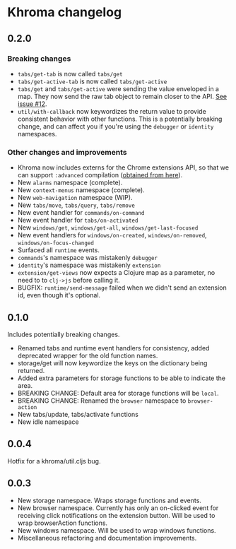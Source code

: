 # Khroma changelog

## 0.2.0

### Breaking changes

- `tabs/get-tab` is now called `tabs/get`
- `tabs/get-active-tab` is now called `tabs/get-active`
- `tabs/get` and `tabs/get-active` were sending the value enveloped in a map. They now send the raw tab object to remain closer to the API. [See issue #12](https://github.com/suprematic/khroma/issues/12).
- `util/with-callback` now keywordizes the return value to provide consistent behavior with other functions. This is a potentially breaking change, and can affect you if you're using the `debugger` or `identity` namespaces.


### Other changes and improvements

- Khroma now includes externs for the Chrome extensions API, so that we can support `:advanced` compilation ([obtained from here](http://closureplease.com/externs/)).
- New `alarms` namespace (complete).
- New `context-menus` namespace (complete).
- New `web-navigation` namespace (WIP).
- New `tabs/move`, `tabs/query`, `tabs/remove`
- New event handler for `commands/on-command`
- New event handler for `tabs/on-activated`
- New `windows/get`, `windows/get-all`, `windows/get-last-focused`
- New event handlers for `windows/on-created`, `windows/on-removed`, `windows/on-focus-changed`
- Surfaced all `runtime` events.
- `commands`'s  namespace was mistakenly `debugger`
- `identity`'s namespace was mistakenly `extension`
- `extension/get-views` now expects a Clojure map as a parameter, no need to to `clj->js` before calling it.
- BUGFIX: `runtime/send-message` failed when we didn't send an extension id, even though it's optional.


## 0.1.0

Includes potentially breaking changes.

- Renamed tabs and runtime event handlers for consistency, added deprecated wrapper for the old function names.  
- storage/get will now keywordize the keys on the dictionary being returned.
- Added extra parameters for storage functions to be able to indicate the area.
- BREAKING CHANGE: Default area for storage functions will be `local`.
- BREAKING CHANGE: Renamed the `browser` namespace to `browser-action`
- New tabs/update, tabs/activate functions
- New idle namespace


## 0.0.4

Hotfix for a khroma/util.cljs bug.

## 0.0.3

- New storage namespace. Wraps storage functions and events.
- New browser namespace. Currently has only an on-clicked event for receiving click notifications on the extension button. Will be used to wrap browserAction functions.
- New windows namespace. Will be used to wrap windows functions.
- Miscellaneous refactoring and documentation improvements.